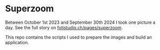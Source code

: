 # Superzoom

Between October 1st 2023 and September 30th 2024 I took one picture a day. See the full story on [fotistudio.ch/pages/superzoom](https://fotistudio.ch/pages/superzoom).

This repo contains the scripts I used to prepare the images and build an application.
